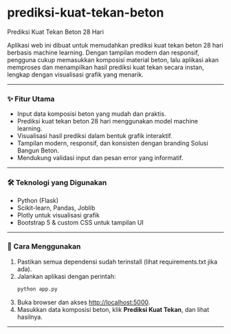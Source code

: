 # prediksi-kuat-tekan-beton
Prediksi Kuat Tekan Beton 28 Hari

Aplikasi web ini dibuat untuk memudahkan prediksi kuat tekan beton 28 hari berbasis machine learning. Dengan tampilan modern dan responsif, pengguna cukup memasukkan komposisi material beton, lalu aplikasi akan memproses dan menampilkan hasil prediksi kuat tekan secara instan, lengkap dengan visualisasi grafik yang menarik.

---

### ✨ Fitur Utama
- Input data komposisi beton yang mudah dan praktis.
- Prediksi kuat tekan beton 28 hari menggunakan model machine learning.
- Visualisasi hasil prediksi dalam bentuk grafik interaktif.
- Tampilan modern, responsif, dan konsisten dengan branding Solusi Bangun Beton.
- Mendukung validasi input dan pesan error yang informatif.

---

### 🛠️ Teknologi yang Digunakan
- Python (Flask)
- Scikit-learn, Pandas, Joblib
- Plotly untuk visualisasi grafik
- Bootstrap 5 & custom CSS untuk tampilan UI

---

### 🚀 Cara Menggunakan

1. Pastikan semua dependensi sudah terinstall (lihat requirements.txt jika ada).
2. Jalankan aplikasi dengan perintah:
   ```bash
   python app.py
   ```
3. Buka browser dan akses [http://localhost:5000](http://localhost:5000).
4. Masukkan data komposisi beton, klik **Prediksi Kuat Tekan**, dan lihat hasilnya.

---
